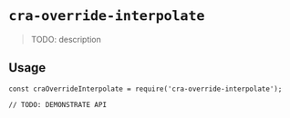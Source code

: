 # `cra-override-interpolate`

> TODO: description

## Usage

```
const craOverrideInterpolate = require('cra-override-interpolate');

// TODO: DEMONSTRATE API
```
